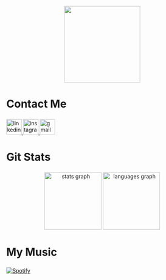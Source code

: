 <br clear="both">

<div align="center">
  <img height="200" src="https://media.licdn.com/dms/image/v2/D4E16AQFjOjQtaocfEg/profile-displaybackgroundimage-shrink_350_1400/B4EZVC6MvhHcAg-/0/1740584309074?e=1746057600&v=beta&t=ndYGXkGcctjbXnpsOkPyPnN_sY90FhFvwwDS40oDWow"  />
</div>

###

<h1 align="left">Contact Me</h1>

###

<div align="left">
  <a href="https://www.linkedin.com/in/bowoye/" target="_blank">
    <img src="https://img.shields.io/static/v1?message=LinkedIn&logo=linkedin&label=&color=0077B5&logoColor=white&labelColor=&style=for-the-badge" height="40" alt="linkedin logo"  />
  </a>
  <a href="https://www.instagram.com/bowlyntt/" target="_blank">
    <img src="https://img.shields.io/static/v1?message=Instagram&logo=instagram&label=&color=E4405F&logoColor=white&labelColor=&style=for-the-badge" height="40" alt="instagram logo"  />
  </a>
  <a href="mailto:b.oyedepo@outlook.com" target="_blank">
    <img src="https://img.shields.io/static/v1?message=email&logo=gmail&label=&color=D14836&logoColor=white&labelColor=&style=for-the-badge" height="40" alt="gmail logo"  />
  </a>
</div>

###

<h1 align="left">Git Stats</h1>

###

<div align="center">
  <img src="https://github-readme-stats.vercel.app/api?username=StreetTT&hide_title=true&hide_rank=true&show_icons=true&include_all_commits=false&count_private=true&disable_animations=false&theme=vision-friendly-dark&locale=en&hide_border=true&order=1&custom_title=%20" height="150" alt="stats graph"  />
  <img src="https://github-readme-stats.vercel.app/api/top-langs?username=StreetTT&locale=en&hide_title=true&layout=compact&card_width=320&langs_count=5&theme=vision-friendly-dark&hide_border=true&order=2" height="150" alt="languages graph"  />
</div>

###

<h1 align="left">My Music</h1>

###

[![Spotify](https://StreetTT.vercel.app/api/spotify)](https://open.spotify.com/user/bowfromhitshowshera)

###


